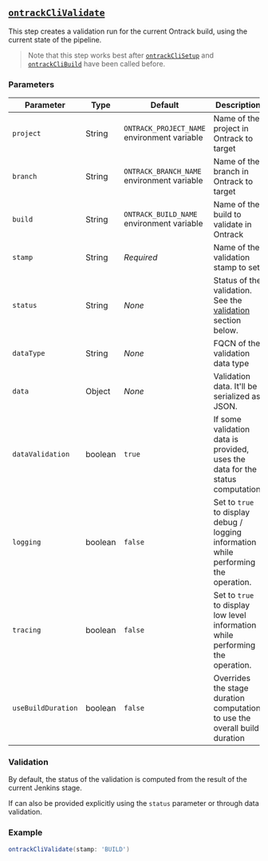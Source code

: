 ## [`ontrackCliValidate`](ontrackCliValidate.groovy)

This step creates a validation run for the current Ontrack build, using the current state of the pipeline.

> Note that this step works best after [`ontrackCliSetup`](ontrackCliSetup.md) and [`ontrackCliBuild`](ontrackCliBuild.md) have been called before.

### Parameters

| Parameter          | Type    | Default                                     | Description                                                                          |
|--------------------|---------|---------------------------------------------|--------------------------------------------------------------------------------------|
| `project`          | String  | `ONTRACK_PROJECT_NAME` environment variable | Name of the project in Ontrack to target                                             |
| `branch`           | String  | `ONTRACK_BRANCH_NAME` environment variable  | Name of the branch in Ontrack to target                                              |
| `build`            | String  | `ONTRACK_BUILD_NAME` environment variable   | Name of the build to validate in Ontrack                                             |
| `stamp`            | String  | _Required_                                  | Name of the validation stamp to set                                                  |
| `status`           | String  | _None_                                      | Status of the validation. See the [validation](#validation) section below.           |
| `dataType`         | String  | _None_                                      | FQCN of the validation data type                                                     |
| `data`             | Object  | _None_                                      | Validation data. It'll be serialized as JSON.                                        |
| `dataValidation`   | boolean | `true`                                      | If some validation data is provided, uses the data for the status computation.       | 
| `logging`          | boolean | `false`                                     | Set to `true` to display debug / logging information while performing the operation. |
| `tracing`          | boolean | `false`                                     | Set to `true` to display low level information while performing the operation.       |
| `useBuildDuration` | boolean | `false`                                     | Overrides the stage duration computation to use the overall build duration           |

### Validation

By default, the status of the validation is computed from the result of the current Jenkins stage.

If can also be provided explicitly using the `status` parameter or through data validation.

### Example

```groovy
ontrackCliValidate(stamp: 'BUILD')
```
